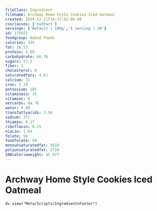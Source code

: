 ```yaml
---
fileClass: Ingredient
filename: Archway Home Style Cookies Iced Oatmeal
created: 2024-12-21T19:27:02-06:00
cssclasses: ['nutFact']
servings: ['Default | 100g','1 serving | 28']
id: 175072
foodgroup: Baked Foods
calories: 435
fat: 16.53
protein: 4.89
carbohydrate: 66.76
sugars: 37.2
fiber: 2
cholesterol: 8
saturatedfats: 4.61
calcium: 32
iron: 2.19
potassium: 185
vitaminaiu: 15
vitaminc: 0
netcarbs: 64.76
water: 9.99
transfattyacids: 3.58
sodium: 377
thiamin: 0.27
riboflavin: 0.15
niacin: 1.64
folate: 50
foodfolate: 50
monounsaturatedfat: 5610
polyunsaturatedfat: 2720
200calorieweight: 45.977
---
```


# Archway Home Style Cookies Iced Oatmeal

```dataviewjs
dv.view("Meta/Scripts/IngredientsFooter")
```